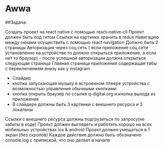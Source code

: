 # Awwa

##Задача:

Создать проект на react native с помощью react-native-cli
Проект должен быть под гитом
Ссылки на картинки хранить в redux
Навигацию между окнами осуществить с помощью react navigation
Должно быть 2 страницы
Авторизация через соц сеть ( если приложение соц сети установленно на устройстве то должно открыться приложение, а если нет то браузер) - после успешной авторизации должна открыться следующая страница
Главная страница приложения содержащая табы с переключением внизу как у instagram 
 * Cлайдер
 * кнопка запускающая музыку в встроенном плеере устройства с возможностью управления обычными кнопками
 * кнопка открыть браузер по ссылке q-digital.org и кнопка выхода из приложения
 * В слайдере должны быть 3 картинки с внешнего ресурса и 3 локальны


Ссылки с внешнего ресурса должны подгрузиться по запросу(не забиты в коде)
Проект должен выглядеть и работать хорошо на всех мобильных устройствах ios & android
Проект должен умещаться в 1 экран (без скролов)
Каждое действие должно быть обозначено console.log с припиской, что оно делает в начале

